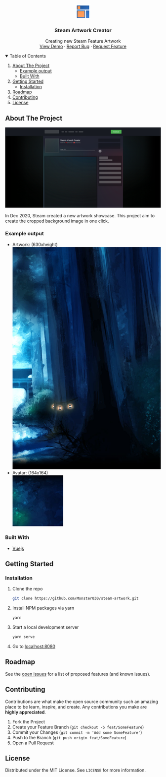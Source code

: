 <br />
<p align="center">
  <a href="https://github.com/Monster030/steam-artwork">
    <img src="images/logo.png" alt="Logo" width="48" height="48">
  </a>

  <h3 align="center">Steam Artwork Creator</h3>

  <p align="center">
    Creating new Steam Feature Artwork
    <br/>
    <a href="https://artwork2020.m0n5ter.com/">View Demo</a>
    ·
    <a href="https://github.com/Monster030/steam-artwork/issues">Report Bug</a>
    ·
    <a href="https://github.com/Monster030/steam-artwork/issues">Request Feature</a>
  </p>
</p>



<!-- TABLE OF CONTENTS -->
<details open="open">
  <summary>Table of Contents</summary>
  <ol>
    <li>
      <a href="#about-the-project">About The Project</a>
      <ul>
        <li><a href="#example-output">Example output</a></li>
        <li><a href="#built-with">Built With</a></li>
      </ul>
    </li>
    <li>
      <a href="#getting-started">Getting Started</a>
      <ul>
        <li><a href="#installation">Installation</a></li>
      </ul>
    </li>
    <li><a href="#roadmap">Roadmap</a></li>
    <li><a href="#contributing">Contributing</a></li>
    <li><a href="#license">License</a></li>
  </ol>
</details>



<!-- ABOUT THE PROJECT -->
## About The Project

[![Screenshot](images/screenshot.png)](https://artwork2020.m0n5ter.com/)

In Dec 2020, Steam created a new artwork showcase. This project aim to create the cropped background image in one click.

### Example output
* Artwork: (630xheight)<br/>
![Artwork Output](images/main.png)
* Avatar: (164x164)<br/>
![Avatar Output](images/avatar.png)

### Built With

* [Vuejs](https://vuejs.org)



<!-- GETTING STARTED -->
## Getting Started

### Installation

1. Clone the repo
   ```sh
   git clone https://github.com/Monster030/steam-artwork.git
   ```
2. Install NPM packages via yarn
   ```sh
   yarn
   ```
3. Start a local development server
   ```sh
   yarn serve
   ```
4. Go to [localhost:8080](http://localhost:8080/)



<!-- ROADMAP -->
## Roadmap

See the [open issues](https://github.com/Monster030/steam-artwork/issues) for a list of proposed features (and known issues).



<!-- CONTRIBUTING -->
## Contributing

Contributions are what make the open source community such an amazing place to be learn, inspire, and create. Any contributions you make are **highly appreciated**.

1. Fork the Project
2. Create your Feature Branch (`git checkout -b feat/SomeFeature`)
3. Commit your Changes (`git commit -m 'Add some SomeFeature'`)
4. Push to the Branch (`git push origin feat/SomeFeature`)
5. Open a Pull Request



<!-- LICENSE -->
## License

Distributed under the MIT License. See `LICENSE` for more information.